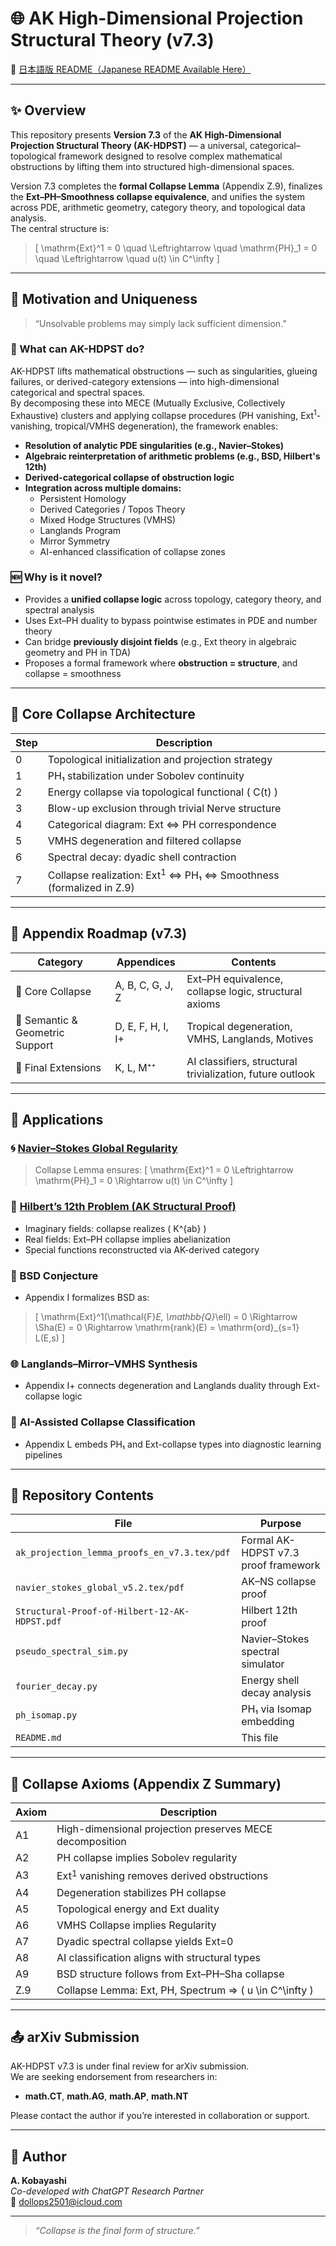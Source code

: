 # 🌐 AK High-Dimensional Projection Structural Theory (v7.3)

📄 [日本語版 README（Japanese README Available Here）](README_JA.md)

---

## ✨ Overview

This repository presents **Version 7.3** of the **AK High-Dimensional Projection Structural Theory (AK-HDPST)** — a universal, categorical–topological framework designed to resolve complex mathematical obstructions by lifting them into structured high-dimensional spaces.

Version 7.3 completes the **formal Collapse Lemma** (Appendix Z.9), finalizes the **Ext–PH–Smoothness collapse equivalence**, and unifies the system across PDE, arithmetic geometry, category theory, and topological data analysis.  
The central structure is:

> \[
> \mathrm{Ext}^1 = 0 \quad \Leftrightarrow \quad \mathrm{PH}_1 = 0 \quad \Leftrightarrow \quad u(t) \in C^\infty
> \]

---

## 📌 Motivation and Uniqueness

> “Unsolvable problems may simply lack sufficient dimension.”

### 🧠 What can AK-HDPST do?

AK-HDPST lifts mathematical obstructions — such as singularities, glueing failures, or derived-category extensions — into high-dimensional categorical and spectral spaces.  
By decomposing these into MECE (Mutually Exclusive, Collectively Exhaustive) clusters and applying collapse procedures (PH vanishing, Ext$^1$-vanishing, tropical/VMHS degeneration), the framework enables:

- **Resolution of analytic PDE singularities (e.g., Navier–Stokes)**
- **Algebraic reinterpretation of arithmetic problems (e.g., BSD, Hilbert's 12th)**
- **Derived-categorical collapse of obstruction logic**
- **Integration across multiple domains:**
  - Persistent Homology
  - Derived Categories / Topos Theory
  - Mixed Hodge Structures (VMHS)
  - Langlands Program
  - Mirror Symmetry
  - AI-enhanced classification of collapse zones

### 🆕 Why is it novel?

- Provides a **unified collapse logic** across topology, category theory, and spectral analysis  
- Uses Ext–PH duality to bypass pointwise estimates in PDE and number theory  
- Can bridge **previously disjoint fields** (e.g., Ext theory in algebraic geometry and PH in TDA)
- Proposes a formal framework where **obstruction = structure**, and collapse = smoothness

---

## 🧠 Core Collapse Architecture

| Step | Description |
|------|-------------|
| 0 | Topological initialization and projection strategy |
| 1 | PH₁ stabilization under Sobolev continuity |
| 2 | Energy collapse via topological functional \( C(t) \) |
| 3 | Blow-up exclusion through trivial Nerve structure |
| 4 | Categorical diagram: Ext ⇔ PH correspondence |
| 5 | VMHS degeneration and filtered collapse |
| 6 | Spectral decay: dyadic shell contraction |
| 7 | Collapse realization: Ext$^1$ ⇔ PH₁ ⇔ Smoothness (formalized in Z.9) |

---

## 📂 Appendix Roadmap (v7.3)

| Category | Appendices | Contents |
|----------|------------|----------|
| 🧱 Core Collapse | A, B, C, G, J, Z | Ext–PH equivalence, collapse logic, structural axioms |
| 🔧 Semantic & Geometric Support | D, E, F, H, I, I+ | Tropical degeneration, VMHS, Langlands, Motives |
| 🌱 Final Extensions | K, L, M⁺⁺ | AI classifiers, structural trivialization, future outlook |

---

## 🧪 Applications

### 🌀 [Navier–Stokes Global Regularity](https://github.com/Kobayashi2501/navier-stokes-global-regularity)
> Collapse Lemma ensures:
> \[
> \mathrm{Ext}^1 = 0 \Leftrightarrow \mathrm{PH}_1 = 0 \Rightarrow u(t) \in C^\infty
> \]

### 🔷 [Hilbert’s 12th Problem (AK Structural Proof)](https://github.com/Kobayashi2501/Structural-Proof-of-Hilbert-s-12th-Problem-via-Categorical-Degeneration-in-AK-HDPST)
- Imaginary fields: collapse realizes \( K^{ab} \)
- Real fields: Ext–PH collapse implies abelianization
- Special functions reconstructed via AK-derived category

### 🧮 BSD Conjecture
- Appendix I formalizes BSD as:
> \[
> \mathrm{Ext}^1(\mathcal{F}_E, \mathbb{Q}_\ell) = 0 \Rightarrow \Sha(E) = 0 \Rightarrow \mathrm{rank}(E) = \mathrm{ord}_{s=1} L(E,s)
> \]

### 🌐 Langlands–Mirror–VMHS Synthesis
- Appendix I+ connects degeneration and Langlands duality through Ext-collapse logic

### 🤖 AI-Assisted Collapse Classification
- Appendix L embeds PH₁ and Ext-collapse types into diagnostic learning pipelines

---

## 📁 Repository Contents

| File | Purpose |
|------|---------|
| `ak_projection_lemma_proofs_en_v7.3.tex/pdf` | Formal AK-HDPST v7.3 proof framework |
| `navier_stokes_global_v5.2.tex/pdf` | AK–NS collapse proof |
| `Structural-Proof-of-Hilbert-12-AK-HDPST.pdf` | Hilbert 12th proof |
| `pseudo_spectral_sim.py` | Navier–Stokes spectral simulator |
| `fourier_decay.py` | Energy shell decay analysis |
| `ph_isomap.py` | PH₁ via Isomap embedding |
| `README.md` | This file |

---

## 📜 Collapse Axioms (Appendix Z Summary)

| Axiom | Description |
|-------|-------------|
| A1 | High-dimensional projection preserves MECE decomposition |
| A2 | PH collapse implies Sobolev regularity |
| A3 | Ext$^1$ vanishing removes derived obstructions |
| A4 | Degeneration stabilizes PH collapse |
| A5 | Topological energy and Ext duality |
| A6 | VMHS Collapse implies Regularity |
| A7 | Dyadic spectral collapse yields Ext=0 |
| A8 | AI classification aligns with structural types |
| A9 | BSD structure follows from Ext–PH–Sha collapse |
| Z.9 | Collapse Lemma: Ext, PH, Spectrum ⇒ \( u \in C^\infty \) |

---

## 📤 arXiv Submission

AK-HDPST v7.3 is under final review for arXiv submission.  
We are seeking endorsement from researchers in:

- **math.CT**, **math.AG**, **math.AP**, **math.NT**

Please contact the author if you’re interested in collaboration or support.

---

## 📨 Author

**A. Kobayashi**  
_Co-developed with ChatGPT Research Partner_  
📧 dollops2501@icloud.com

---

> *“Collapse is the final form of structure.”*
